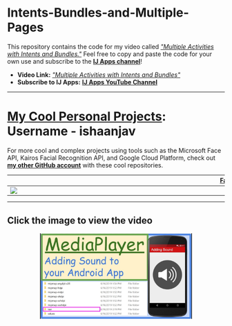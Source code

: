 # Intents-Bundles-and-Multiple-Pages
This repository contains the code for my video called [*"Multiple Activities with Intents and Bundles."*](https://www.youtube.com/watch?v=efY_P8mKUdA) Feel free to copy and paste the code for your own use and subscribe to the [**IJ Apps channel**](https://www.youtube.com/channel/UCLQUpH7SdkAXAeK6jeeF8zg)!

- **Video Link:** [*"Multiple Activities with Intents and Bundles"*](https://www.youtube.com/watch?v=efY_P8mKUdA)
- **Subscribe to IJ Apps:** [**IJ Apps YouTube Channel**](https://www.youtube.com/channel/UCLQUpH7SdkAXAeK6jeeF8zg)

-----

# [**My Cool Personal Projects**](https://github.com/ishaanjav): Username - ishaanjav

For more cool and complex projects using tools such as the Microsoft Face API, Kairos Facial Recognition API, and Google Cloud Platform, check out [**my other GitHub account**](https://github.com/ishaanjav) with these cool repositories.



| [**Facial Recognition App with Kairos API (REALLY Good!)**](https://github.com/ishaanjav/Kairos_Face_Recognition "Kairos GitHub Repository")| [Face Analyzer Android App](https://github.com/ishaanjav/Face_Analyzer "Face Analyzer Repository")  	| [**Facial Recognition App with Weka ML (FREE and really good!)**](https://github.com/ishaanjav/Weka-ML-Face-Recognition "Weka ML: Facial Recognition App Repository")    |
|---	|---	|---  |
|  [<img align = "left" src="https://github.com/ishaanjav/Kairos_Face_Recognition/blob/master/Full%20Process.gif" width = "1350">](https://github.com/ishaanjav/Kairos_Face_Recognition "Facial Recognition with Kairos Example Gif") 	| [<img align = "left" src="https://github.com/ishaanjav/Face_Analyzer/blob/master/Face%20Analyzer%20Demo.gif" width = "1200">](https://github.com/ishaanjav/Face_Analyzer "Face Analyzer Example Gif")| [<img align = "left" src="https://github.com/ishaanjav/Weka-ML-Face-Recognition/blob/master/Using%20the%20App%20Gif.gif" width = "1200">](https://github.com/ishaanjav/Weka-ML-Face-Recognition "Weka ML Facial Recognition Gif")   |

-----

## Click the image to view the video

<div align = "center" width="100%">
   
[<img src="https://github.com/IJ-Apps/Images-and-Sounds/blob/master/Adding%20Sound%20to%20your%20App.jpg" width="70%">](https://www.youtube.com/watch?v=efY_P8mKUdA "Multiple Activities with Intents and Bundles")
   
   </div>
